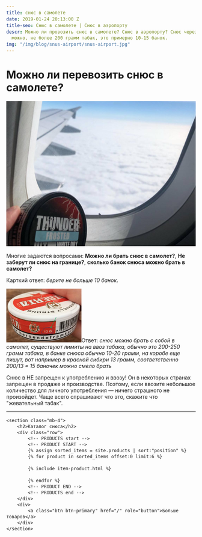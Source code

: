 ```yaml
---
title: снюс в самолете
date: 2019-01-24 20:13:00 Z
title-seo: Снюс в самолете | Снюс в аэропорту
descr: Можно ли провозить снюс в самолете? Снюс в аэропорту? Снюс через границу? Да,
  можно, не более 200 грамм табак, это примерно 10-15 банок.
img: "/img/blog/snus-airport/snus-airport.jpg"
---
```


<h1>Можно ли перевозить снюс в самолете?</h1>
<div class="row">
	<div class="col-md-6">
		<img class="fluid-img" src="/img/blog/snus-airport/snus-airport.jpg" alt="Снюс в самолете">
	</div>
	<div class="col-md-6">
		<p>Многие задаются вопросами: <strong>Можно ли брать снюс в самолет?</strong>, <strong>Не заберут ли снюс на границе?</strong>, <strong>сколько банок снюса можно брать в самолет?</strong></p>
		<p>Карткий ответ: <i>берите не больше 10 банок</i>.</p>
		<p><img style="width:200px" src="/img/blog/snus-airport/siberia-snus.jpg" alt="Снюс красная сибирь">Ответ: <i>снюс можно брать с собой в самолет, существуют лимиты на ввоз табака, обычно это 200-250 грамм табака, в банке снюса обычно 10-20 грамм, на коробе еще пишут, вот например в красной сибири 13 грамм, соответственно 200/13 = 15 баночек можно смело брать</i></p>
		<p>Снюс в НЕ запрещен к употреблению и ввозу! Он в некоторых странах запрещен в продаже и производстве. Поэтому, если ввозите небольшое количество для личного употребления — ничего страшного не произойдет. Чаще всего спрашивают что это, скажите что "жевательный табак".</p>
	</div>
</div>

<hr>

	<section class="mb-4">
		<h2>Каталог снюса</h2>
		<div class="row">
			<!-- PRODUCTS start -->
			<!-- PRODUCT START -->
			{% assign sorted_items = site.products | sort:"position" %}
			{% for product in sorted_items offset:0 limit:6 %}

			{% include item-product.html %}

			{% endfor %}
			<!-- PRODUCT END -->
			<!-- PRODUCTS end -->
		</div>
		<div>
			<a class="btn btn-primary" href="/" role="button">Больше товаров</a>
		</div>
	</section>